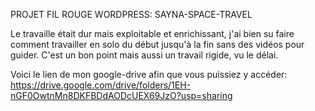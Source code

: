 PROJET FIL ROUGE WORDPRESS: SAYNA-SPACE-TRAVEL

Le travaille était dur mais exploitable et enrichissant, j'ai bien su faire comment travailler en solo du début jusqu'à la fin sans des vidéos pour guider. C'est un bon point mais aussi un travail rigide, vu le délai.

Voici le lien de mon google-drive afin que vous puissiez y accéder: https://drive.google.com/drive/folders/1EH-nGF0OwtnMn8DKFBDdAODcUEX69JzO?usp=sharing

